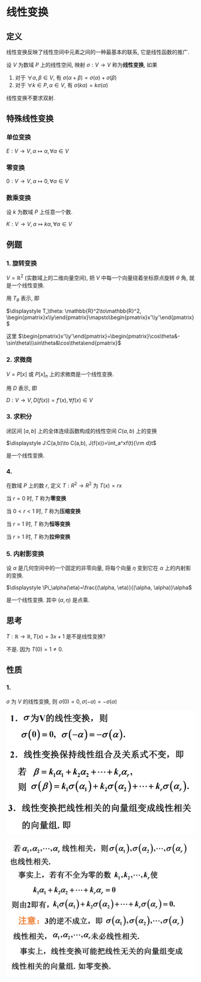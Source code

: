 # 线性变换

## 定义

线性变换反映了线性空间中元素之间的一种最基本的联系, 它是线性函数的推广.

设 $V$ 为数域 $P$ 上的线性空间, 映射 $\sigma: V\to V$ 称为**线性变换**, 如果 

1. 对于 $\forall \alpha, \beta\in V$, 有 $\sigma(\alpha+\beta)=\sigma(\alpha)+\sigma(\beta)$
2. 对于 $\forall k\in P, \alpha\in V$, 有 $\sigma(k\alpha)=k\sigma(\alpha)$

线性变换不要求双射.

## 特殊线性变换

### 单位变换

$E:V\to V, \alpha\mapsto \alpha, \forall \alpha\in V$

### 零变换

$0:V\to V, \alpha\mapsto 0, \forall \alpha\in V$

### 数乘变换

设 $k$ 为数域 $P$ 上任意一个数.

$K:V\to V, \alpha\mapsto k\alpha, \forall \alpha\in V$


## 例题

### 1. 旋转变换

$V=\mathbb{R}^2$ (实数域上的二维向量空间), 把 $V$ 中每一个向量绕着坐标原点旋转 $\theta$ 角, 就是一个线性变换.

用 $T_\theta$ 表示, 即

$\displaystyle T_\theta: \mathbb{R}^2\to\mathbb{R}^2, \begin{pmatrix}x\\y\end{pmatrix}\mapsto\begin{pmatrix}x'\\y'\end{pmatrix}$

这里 $\begin{pmatrix}x'\\y'\end{pmatrix}=\begin{pmatrix}\cos\theta&-\sin\theta\\\sin\theta&\cos\theta\end{pmatrix}$

### 2. 求微商

$V=P[x]$ 或 $P[x]_n$ 上的求微商是一个线性变换.

用 $D$ 表示, 即

$\displaystyle D:V\to V, D(f(x))=f'(x), \forall f(x)\in V$

### 3. 求积分

闭区间 $[a,b]$ 上的全体连续函数构成的线性空间 $C(a,b)$ 上的变换

$\displaystyle J:C(a,b)\to C(a,b), J(f(x))=\int_a^xf(t){\rm d}t$

是一个线性变换.

### 4. 

在数域 $P$ 上的数 $r$, 定义 $T:R^2\to R^2$ 为 $T(x)=rx$

当 $r=0$ 时, $T$ 称为**零变换**

当 $0< r< 1$ 时, $T$ 称为**压缩变换**

当 $r=1$ 时, $T$ 称为**恒等变换**

当 $r>1$ 时, $T$ 称为**拉伸变换**

### 5. 内射影变换

设 $\alpha$ 是几何空间中的一个固定的非零向量, 将每个向量 $\eta$ 变到它在 $\alpha$ 上的内射影的变换.

$\displaystyle \Pi_\alpha(\eta)=\frac{(\alpha, \eta)}{(\alpha, \alpha)}\alpha$

是一个线性变换. 其中 $(\alpha,\eta)$ 是点乘.


## 思考

$T: \mathbb{R}\to \mathbb{R}, T(x)=3x+1$ 是不是线性变换?

不是. 因为 $T(0)=1\neq 0$.


## 性质

### 1.

$\sigma$ 为 $V$ 的线性变换, 则 $\sigma(0)=0, \sigma(-\alpha)=-\sigma(\alpha)$

![](images/2021-04-22-10-17-05.png)

![](images/2021-04-22-10-17-25.png)

